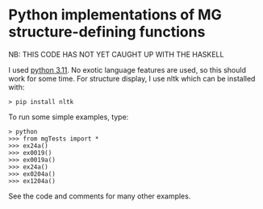 # Python implementations of MG structure-defining functions

NB: THIS CODE HAS NOT YET CAUGHT UP WITH THE HASKELL

I used [python 3.11](https://www.python.org/).
No exotic language features are used, so this should work for some time.
For structure display, I use nltk which can be installed with:

```
> pip install nltk
```

To run some simple examples, type:

```
> python
>>> from mgTests import *
>>> ex24a()
>>> ex0019()
>>> ex0019a()
>>> ex24a()
>>> ex0204a()
>>> ex1204a()
```

See the code and comments for many other examples.
